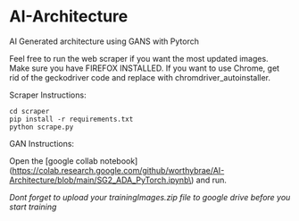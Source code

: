 # AI-Architecture
AI Generated architecture using GANS with Pytorch

Feel free to run the web scraper if you want the most updated images. Make sure you have FIREFOX INSTALLED. If you want to use Chrome, get rid of the geckodriver code and replace with chromdriver_autoinstaller.

Scraper Instructions:
```
cd scraper
pip install -r requirements.txt
python scrape.py
```

GAN Instructions:

Open the [google collab notebook] (https://colab.research.google.com/github/worthybrae/AI-Architecture/blob/main/SG2_ADA_PyTorch.ipynb\) and run.

*Dont forget to upload your trainingImages.zip file to google drive before you start training*
